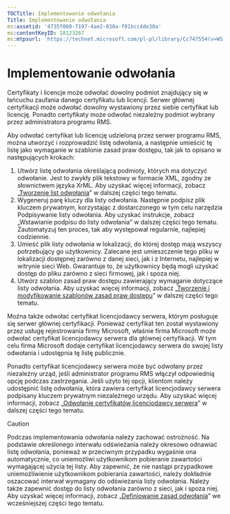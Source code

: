```yaml
---
TOCTitle: Implementowanie odwołania
Title: Implementowanie odwołania
ms:assetid: '4735f060-7197-4ae2-830a-f91bcc4de30a'
ms:contentKeyID: 18123267
ms:mtpsurl: 'https://technet.microsoft.com/pl-pl/library/Cc747554(v=WS.10)'
---
```


Implementowanie odwołania
=========================

Certyfikaty i licencje może odwołać dowolny podmiot znajdujący się w łańcuchu zaufania danego certyfikatu lub licencji. Serwer głównej certyfikacji może odwołać dowolny wystawiony przez siebie certyfikat lub licencję. Ponadto certyfikaty może odwołać niezależny podmiot wybrany przez administratora programu RMS.

Aby odwołać certyfikat lub licencję udzieloną przez serwer programu RMS, można utworzyć i rozprowadzić listę odwołania, a następnie umieścić tę listę jako wymaganie w szablonie zasad praw dostępu, tak jak to opisano w następujących krokach:  

1.  Utwórz listę odwołania określającą podmioty, których ma dotyczyć odwołanie. Jest to zwykły plik tekstowy w formacie XML, zgodny ze słownictwem języka XrML. Aby uzyskać więcej informacji, zobacz „[Tworzenie list odwołania](https://technet.microsoft.com/1ef75199-3344-4225-84de-a863a777696a)” w dalszej części tego tematu.
2.  Wygeneruj parę kluczy dla listy odwołania. Następnie podpisz plik kluczem prywatnym, korzystając z dostarczonego w tym celu narzędzia Podpisywanie listy odwołania. Aby uzyskać instrukcje, zobacz „Wstawianie podpisu do listy odwołania” w dalszej części tego tematu. Zautomatyzuj ten proces, tak aby występował regularnie, najlepiej codziennie.
3.  Umieść plik listy odwołania w lokalizacji, do której dostęp mają wszyscy potrzebujący go użytkownicy. Zalecane jest umieszczenie tego pliku w lokalizacji dostępnej zarówno z danej sieci, jak i z Internetu, najlepiej w witrynie sieci Web. Gwarantuje to, że użytkownicy będą mogli uzyskać dostęp do pliku zarówno z sieci firmowej, jak i spoza niej.
4.  Utwórz szablon zasad praw dostępu zawierający wymaganie dotyczące listy odwołania. Aby uzyskać więcej informacji, zobacz „[Tworzenie i modyfikowanie szablonów zasad praw dostępu](https://technet.microsoft.com/6014176f-ef71-4d29-b3e3-da129c18563d)” w dalszej części tego tematu.

Można także odwołać certyfikat licencjodawcy serwera, którym posługuje się serwer głównej certyfikacji. Ponieważ certyfikat ten został wystawiony przez usługę rejestrowania firmy Microsoft, właśnie firma Microsoft może odwołać certyfikat licencjodawcy serwera dla głównej certyfikacji. W tym celu firma Microsoft dodaje certyfikat licencjodawcy serwera do swojej listy odwołania i udostępnia tę listę publicznie.

Ponadto certyfikat licencjodawcy serwera może być odwołany przez niezależny urząd, jeśli administrator programu RMS włączył odpowiednią opcję podczas zastrzegania. Jeśli użyto tej opcji, klientom należy udostępnić listę odwołania, która zawiera certyfikat licencjodawcy serwera podpisany kluczem prywatnym niezależnego urzędu. Aby uzyskać więcej informacji, zobacz „[Odwołanie certyfikatów licencjodawcy serwera](https://technet.microsoft.com/8020861d-d196-4431-8282-044675ef5616)” w dalszej części tego tematu.

> [!Caution]  
> Podczas implementowania odwołania należy zachować ostrożność. Na podstawie określonego interwału odświeżania należy okresowo odnawiać listę odwołania, ponieważ w przeciwnym przypadku wygaśnie ona automatycznie, co uniemożliwi użytkownikom pobieranie zawartości wymagającej użycia tej listy. Aby zapewnić, że nie nastąpi przypadkowe uniemożliwienie użytkownikom pobierania zawartości, należy dokładnie oszacować interwał wymagany do odświeżania listy odwołania. Należy także zapewnić dostęp do listy odwołania zarówno z sieci, jak i spoza niej. Aby uzyskać więcej informacji, zobacz „[Definiowanie zasad odwołania](https://technet.microsoft.com/e2fffe9f-def7-439b-a8aa-43f8a065813d)” we wcześniejszej części tego tematu. 
